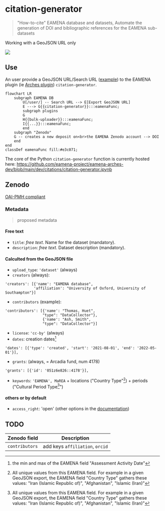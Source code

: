 # citation-generator
> "How-to-cite" EAMENA database and datasets, Automate the generation of DOI and bibliographic references for the EAMENA sub-datasets 

Working with a GeoJSON URL only 
  
![](https://raw.githubusercontent.com/eamena-project/eamena-arches-dev/main/www/geojson-export.png)
  

## Use

An user provide a GeoJSON URL/Search URL ([example](https://github.com/eamena-project/eamena-arches-dev/tree/main/projects/sistan#dataset)) to the EAMENA plugin (ie [Arches plugin](https://arches.readthedocs.io/en/stable/developing/extending/extensions/plugins/)) `citation-generator`.

```mermaid
flowchart LR
	subgraph EAMENA DB
		U[/user/] -- Search URL --> E[Export GeoJSON URL]
		E ---> G{{citation-generator}}:::eamenaFunc;
		subgraph plugins
		G
		H{{bulk-uploader}}:::eamenaFunc;
		I{{...}}:::eamenaFunc;
		end
	subgraph "Zenodo"
	G -- creates a new deposit on<br>the EAMENA Zenodo account --> DOI
	end
end
classDef eamenaFunc fill:#e3c071;
```

The core of the Python `citation-generator` function is currently hosted here: https://github.com/eamena-project/eamena-arches-dev/blob/main/dev/citations/citation-generator.ipynb

## Zenodo

[OAI-PMH compliant](https://developers.zenodo.org/#oai-pmh)

### Metadata
> proposed metadata

#### Free text

* `title`: *free text*. Name for the dataset (mandatory).
* `description`: *free text*. Dataset description (mandatory).

#### Calculted from the GeoJSON file

* `upload_type`: `'dataset'` (always)
* `creators` (always):
 ```
'creators': [{'name': "EAMENA database",
			  'affiliation': "University of Oxford, University of Southampton"}]
```
* `contributors` (example):
 ```
'contributors': [{'name': "Thomas, Huet",
				  "type": "DataCollector"},
				  {'name': "Ash, Smith",
			  	  "type": "DataCollector"}]
```
* `license`: `'cc-by'` (always)
* `dates`: creation dates[^2]
```
'dates': [{'type': 'created', 'start': '2021-08-01', 'end': '2022-05-01'}],
```
* `grants`: (always, = Arcadia fund, num 4178)
```
'grants': [{'id': '051z6e826::4178'}],
```
* `keywords`: `'EAMENA', MaREA` + locations ("Country Type"[^1]) + periods ("Cultural Period Type[^1]")


#### others or by default

* `access_right`: 'open' (other options in the [documentation](https://help.zenodo.org/docs/about/whats-changed/#deposit-access))


## TODO


| Zenodo field | Description |
|------|-------------|
| `contributors` | add keys `affiliation`, `orcid` |


[^2]: the min and max of the EAMENA field "Assessment Activity Date"
[^1]: All unique values from this EAMENA field. For example in a given GeoJSON export, the EAMENA field "Country Type" gathers these values: "Iran (Islamic Republic of)", "Afghanistan", "Islamic (Iran)"
